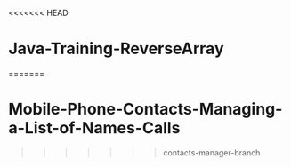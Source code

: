 <<<<<<< HEAD
# Java-Training-ReverseArray
=======
# Mobile-Phone-Contacts-Managing-a-List-of-Names-Calls
>>>>>>> contacts-manager-branch
